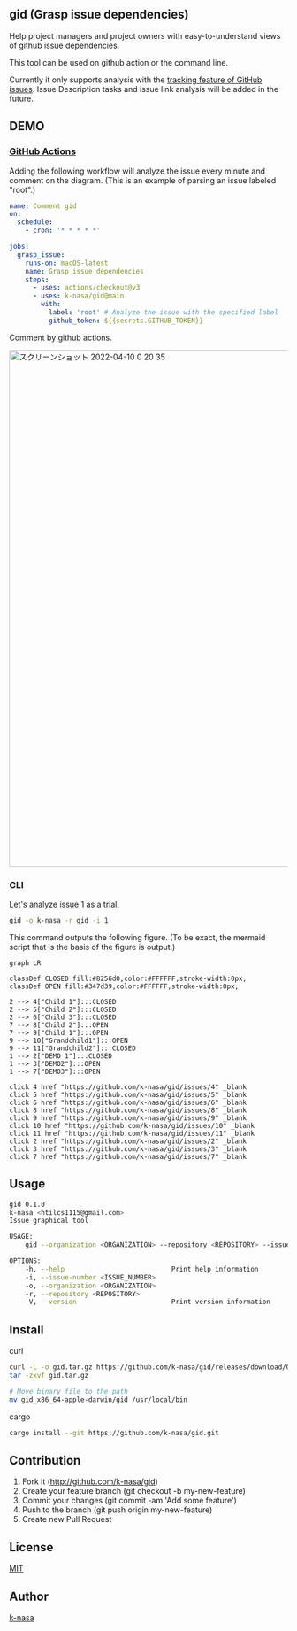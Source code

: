 ## gid (Grasp issue dependencies)

Help project managers and project owners with easy-to-understand views of github issue dependencies.

This tool can be used on github action or the command line.

Currently it only supports analysis with the [tracking feature of GitHub issues](https://docs.github.com/en/issues/tracking-your-work-with-issues/about-task-lists).
Issue Description tasks and issue link analysis will be added in the future.

## DEMO

### [GitHub Actions](https://github.com/marketplace/actions/grasp-issue-dependencies)

Adding the following workflow will analyze the issue every minute and comment on the diagram. (This is an example of parsing an issue labeled "root".)

```yml
name: Comment gid
on:
  schedule:
    - cron: '* * * * *'

jobs:
  grasp_issue:
    runs-on: macOS-latest
    name: Grasp issue dependencies
    steps:
      - uses: actions/checkout@v3
      - uses: k-nasa/gid@main
        with:
          label: 'root' # Analyze the issue with the specified label
          github_token: ${{secrets.GITHUB_TOKEN}}
```

Comment by github actions.

<img width="934" alt="スクリーンショット 2022-04-10 0 20 35" src="https://user-images.githubusercontent.com/23740172/162580458-c81677c0-f171-4eda-8e8b-c9b9bff38691.png">

### CLI

Let's analyze [issue 1](https://github.com/k-nasa/gid/issues/1) as a trial.

```sh
gid -o k-nasa -r gid -i 1
```

This command outputs the following figure. (To be exact, the mermaid script that is the basis of the figure is output.)

```mermaid
graph LR

classDef CLOSED fill:#8256d0,color:#FFFFFF,stroke-width:0px;
classDef OPEN fill:#347d39,color:#FFFFFF,stroke-width:0px;

2 --> 4["Child 1"]:::CLOSED
2 --> 5["Child 2"]:::CLOSED
2 --> 6["Child 3"]:::CLOSED
7 --> 8["Child 2"]:::OPEN
7 --> 9["Child 1"]:::OPEN
9 --> 10["Grandchild1"]:::OPEN
9 --> 11["Grandchild2"]:::CLOSED
1 --> 2["DEMO 1"]:::CLOSED
1 --> 3["DEMO2"]:::OPEN
1 --> 7["DEMO3"]:::OPEN

click 4 href "https://github.com/k-nasa/gid/issues/4" _blank
click 5 href "https://github.com/k-nasa/gid/issues/5" _blank
click 6 href "https://github.com/k-nasa/gid/issues/6" _blank
click 8 href "https://github.com/k-nasa/gid/issues/8" _blank
click 9 href "https://github.com/k-nasa/gid/issues/9" _blank
click 10 href "https://github.com/k-nasa/gid/issues/10" _blank
click 11 href "https://github.com/k-nasa/gid/issues/11" _blank
click 2 href "https://github.com/k-nasa/gid/issues/2" _blank
click 3 href "https://github.com/k-nasa/gid/issues/3" _blank
click 7 href "https://github.com/k-nasa/gid/issues/7" _blank
```

## Usage

```sh
gid 0.1.0
k-nasa <htilcs1115@gmail.com>
Issue graphical tool

USAGE:
    gid --organization <ORGANIZATION> --repository <REPOSITORY> --issue-number <ISSUE_NUMBER>

OPTIONS:
    -h, --help                           Print help information
    -i, --issue-number <ISSUE_NUMBER>
    -o, --organization <ORGANIZATION>
    -r, --repository <REPOSITORY>
    -V, --version                        Print version information
```

## Install

curl

```sh
curl -L -o gid.tar.gz https://github.com/k-nasa/gid/releases/download/0.1.0/gid_x86_64-apple-darwin.tar.gz
tar -zxvf gid.tar.gz

# Move binary file to the path
mv gid_x86_64-apple-darwin/gid /usr/local/bin
```

cargo


```sh
cargo install --git https://github.com/k-nasa/gid.git
```

## Contribution

1. Fork it (http://github.com/k-nasa/gid)
2. Create your feature branch (git checkout -b my-new-feature)
3. Commit your changes (git commit -am 'Add some feature')
4. Push to the branch (git push origin my-new-feature)
5. Create new Pull Request

## License

[MIT](https://github.com/k-nasa/gid/blob/master/LICENSE)

## Author

[k-nasa](https://github.com/k-nasa)
